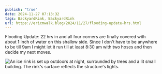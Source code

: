 ```yaml
---
publish: "true"
date: 2024-11-27 07:13:32
tags: BackyardRink, BackyardRink
url: https://ericmwalk.blog/2024/11/27/flooding-update-hrs.html
---
```


Flooding Update: 22 hrs in and all four corners are finally covered with about 1 inch of water on this shallow side. Since I don't have to be anywhere to be till 9am I might let it run till at least 8:30 am with two hoses and then decide my next moves.

![An ice rink is set up outdoors at night, surrounded by trees and a lit small building. The rink's surface reflects the structure's lights.](https://ericmwalk.blog/uploads/2024/img-1022.jpeg)
